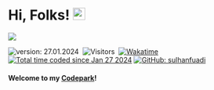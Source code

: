 # Hi, Folks! [<img src="https://media.giphy.com/media/hvRJCLFzcasrR4ia7z/giphy.gif" width="25px" height="25px">](https://sulhanfuadi.github.io/)

<img src="https://raw.githubusercontent.com/Asmit2952/Asmit2952/master/src/header_.png?token=ATQS65TR7ETTG5RLJUDIDBLBN34HE">

![version: 27.01.2024](https://img.shields.io/badge/version-26.12.2023-informational)&nbsp;
![Visitors](https://komarev.com/ghpvc/?username=sulhanfuadi&style=flat&label=visitors)&nbsp;
[![Wakatime](https://wakatime.com/badge/user/86dab614-3d73-414f-ac95-9d23f118db89.svg)](https://wakatime.com/@sulhanfuadi)&nbsp;
<a href="https://wakatime.com/@018d4b0c-b9e6-4fa1-af78-163b034b4a38"><img src="https://wakatime.com/badge/user/018d4b0c-b9e6-4fa1-af78-163b034b4a38.svg" alt="Total time coded since Jan 27 2024" /></a>
[![GitHub: sulhanfuadi](https://img.shields.io/github/followers/sulhanfuadi?label=follow&style=social)](https://github.com/sulhanfuadi)&nbsp;

#### Welcome to my [Codepark](https://sulhanfuadi.github.io/)!
